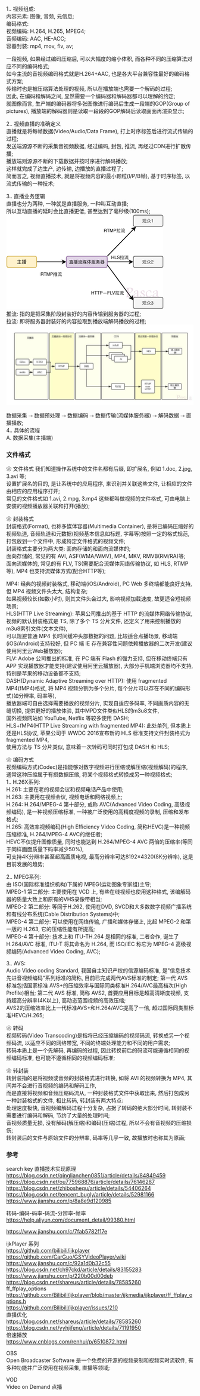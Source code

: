 1.. 视频组成:  
内容元素:  图像, 音频, 元信息;  
编码格式:  
    视频编码: H.264, H.265, MPEG4;  
    音频编码: AAC, HE-ACC;  
容器封装:  mp4, mov, flv, av;  

一段视频, 如果经过编码压缩后, 可以大幅度的缩小体积, 而各种不同的压缩算法对应不同的编码格式;  
如今主流的音视频编码格式就是H.264+AAC, 也是各大平台兼容性最好的编码格式方案;  
传输时也是被压缩算法处理的视频,  所以在播放端也需要一个解码的过程;  
因此, 在编码和解码之间, 显然需要一个编码器和解码器都可以理解的约定;  
就图像而言, 生产端的编码器将多张图像进行编码后生成一段端的GOP(Group of pictures),  播放端的解码器则是读取一段段的GOP解码后读取画面再渲染显示;  

2.. 视频直播的准确定义  
直播就是将每帧数据(Video/Audio/Data Frame), 打上时序标签后进行流式传输的过程;  
发送端源源不断的采集音视频数据, 经过编码, 封包, 推流, 再经过CDN进行扩散传播;  
播放端则源源不断的下载数据并按时序进行解码播放;  
这样就完成了边生产, 边传输, 边播放的直播过程了;  
简而言之, 视频直播技术, 就是将视频内容的最小颗粒(I/P/B帧), 基于时序标签, 以流式传输的一种技术;  

3.. 直播业务逻辑  
直播也分为两种, 一种就是直播服务, 一种叫互动直播;  
所以互动直播的延时会比直播更低, 甚至达到了毫秒级(100ms);  
![推流与拉流](ImageFiles/live_stream001.png)  
推流: 指的是把采集阶段封装好的内容传输到服务器的过程;  
拉流: 即将服务器封装好的内容拉取到播放端解码播放的过程;  
![推流与拉流](ImageFiles/live_stream002.png)  

数据采集 ⤑ 数据预处理 ⤑ 数据编码 ⤑ 数据传输(流媒体服务器) ⤑ 解码数据 ⤑ 直播播放;  
4.. 具体的流程  
A. 数据采集(主播端)  

### 文件格式  
❀ 文件格式
我们知道操作系统中的文件名都有后缀, 即扩展名, 例如 1.doc, 2.jpg, 3.avi 等;  
设置扩展名的目的, 是让系统中的应用程序, 来识别并关联这些文件, 让相应的文件由相应的应用程序打开;  
常见的文件格式如 1.avi, 2.mpg, 3.mp4 这些都叫做视频的文件格式, 可由电脑上安装的视频播放器关联和打开(播放);  

❀ 封装格式  
封装格式(Format), 也称多媒体容器(Multimedia Container), 是将已编码压缩好的视频轨道, 音频轨道和元数据(视频基本信息如标题, 字幕等)按照一定的格式规范,  
打包放到一个文件中, 形成特定文件格式的视频文件;  
封装格式主要分为两大类: 面向存储的和面向流媒体的;  
面向存储的, 常见的有 AVI, ASF(WMA/WMV), MP4, MKV, RMVB(RM/RA)等;  
面向流媒体的, 常见的有 FLV, TS(需要配合流媒体网络传输协议, 如 HLS, RTMP 等), MP4 也支持流媒体方式(配合HTTP等);  

MP4: 经典的视频封装格式, 移动端(iOS/Android), PC Web 多终端都能良好支持, 但 MP4 视频文件头太大, 结构复杂;   
    如果视频较长(如数小时), 则其文件头会过大, 影响视频加载速度, 故更适合短视频场景;  
HLS(HTTP Live Streaming): 苹果公司推出的基于 HTTP 的流媒体网络传输协议, 视频的默认封装格式是 TS, 除了多个 TS 分片文件, 还定义了用来控制播放的m3u8索引文件(文本文件),   
    可以规避普通 MP4 长时间缓冲头部数据的问题, 比较适合点播场景, 移动端(iOS/Android)支持较好, 但 PC 端 IE 存在兼容性问题依赖播放器的二次开发(建议使用阿里云Web播放器);  
FLV: Adobe 公司推出的标准, 在 PC 端有 Flash 的强力支持, 但在移动终端只有 APP 实现播放器才能支持(建议使用阿里云播放器), 大部分手机端浏览器均不支持, 特别是苹果的移动设备都不支持;  
DASH(Dynamic Adaptive Streaming over HTTP): 使用 fragmented MP4(fMP4)格式, 将 MP4 视频分割为多个分片, 每个分片可以存在不同的编码形式(如分辨率, 码率等),   
    播放器端可自由选择需要播放的视频分片, 实现自适应多码率, 不同画质内容的无缝切换, 提供更好的播放体验, 其中MPD文件类似HLS的m3u8文件,   
    国外视频网站如 YouTube, Netflix 等较多使用 DASH;  
HLS+fMP4(HTTP Live Streaming with fragmented MP4): 此处单列, 但本质上还是HLS协议, 苹果公司于 WWDC 2016宣布新的 HLS 标准支持文件封装格式为 fragmented MP4,   
    使用方法与 TS 分片类似, 意味着一次转码可同时打包成 DASH 和 HLS;  

❀ 编码方式  
视频编码方式(Codec)是指能够对数字视频进行压缩或解压缩(视频解码)的程序, 通常这种压缩属于有损数据压缩, 将某个视频格式转换成另一种视频格式;  
1.. H.26X系列:  
H.261: 主要在老的视频会议和视频电话产品中使用;   
H.263: 主要用在视频会议, 视频电话和网络视频上;   
H.264: H.264/MPEG-4 第十部分, 或称 AVC(Advanced Video Coding, 高级视频编码), 是一种视频压缩标准, 一种被广泛使用的高精度视频的录制, 压缩和发布格式;   
H.265: 高效率视频编码(High Efficiency Video Coding, 简称HEVC)是一种视频压缩标准, H.264/MPEG-4 AVC的继任者;  
    HEVC不仅提升图像质量, 同时也能达到 H.264/MPEG-4 AVC 两倍的压缩率(等同于同样画面质量下码率减少50%),  
    可支持4K分辨率甚至超高画质电视, 最高分辨率可达8192×4320(8K分辨率), 这是目前发展的趋势; 

2.. MPEG系列:  
由 ISO(国际标准组织机构)下属的 MPEG(运动图象专家组)主导;  
MPEG-1 第二部分: 主要使用在 VCD 上, 有些在线视频也使用这种格式, 该编解码器的质量大致上和原有的VHS录像带相当;  
MPEG-2 第二部分: 等同于H.262, 使用在DVD, SVCD和大多数数字视频广播系统和有线分布系统(Cable Distribution Systems)中;  
MPEG-4 第二部分: 可以使用在网络传输, 广播和媒体存储上, 比起 MPEG-2 和第一版的 H.263, 它的压缩性能有所提高;  
MPEG-4 第十部分: 技术上和 ITU-TH.264 是相同的标准, 二者合作, 诞生了 H.264/AVC 标准, ITU-T 将其命名为 H.264, 而 ISO/IEC 称它为 MPEG-4 高级视频编码(Advanced Video Coding, AVC);  

3.. AVS:  
Audio Video coding Standard, 我国自主知识产权的信源编码标准, 是"信息技术 先进音视频编码"系列标准的简称, 目前已完成两代AVS标准的制定; 
第一代 AVS 标准包括国家标准 AVS+的压缩效率与国际同类标准H.264/AVC最高档次(High Profile)相当; 
第二代 AVS 标准, 简称 AVS2, 首要应用目标是超高清晰度视频, 支持超高分辨率(4K以上), 高动态范围视频的高效压缩;  
    AVS2的压缩效率比上一代标准AVS+和H.264/AVC提高了一倍, 超过国际同类型标准HEVC/H.265; 

❀ 转码  
视频转码(Video Transcoding)是指将已经压缩编码的视频码流, 转换成另一个视频码流, 以适应不同的网络带宽, 不同的终端处理能力和不同的用户需求;  
转码本质上是一个先解码, 再编码的过程, 因此转换前后的码流可能遵循相同的视频编码标准, 也可能不遵循相同的视频编码标准;  

❀ 转封装  
转封装指的是将视频或音频的封装格式进行转换, 如将 AVI 的视频转换为 MP4, 其间并不会进行音视频的编码和解码工作,  
而是直接将视频和音频压缩码流从, 一种封装格式文件中获取出来, 然后打包成另一种封装格式的文件, 相比转码, 转封装有两大特点:  
处理速度极快, 音视频编解码过程十分复杂, 占据了转码的绝大部分时间, 转封装不需要进行编码和解码, 节约了大量的处理时间;  
音视频质量无损, 没有解码(解压缩)和编码(压缩)过程, 所以不会有音视频的压缩损伤;  
转封装后的文件与原始文件的分辨率, 码率等几乎一致, 故播放时也称其为原画;  

### 参考  
search key  直播技术实现原理  
https://blog.csdn.net/qinglianchen0851/article/details/84849459  
https://blog.csdn.net/ou775968876/article/details/76146287  
https://blog.csdn.net/zhiboshequ/article/details/54406264  
https://blog.csdn.net/tencent_bugly/article/details/52981166  
https://www.jianshu.com/p/8a8e9d120985  

转码-编码-码率-码流-分辨率-帧率  
https://help.aliyun.com/document_detail/99380.html  


https://www.jianshu.com/c/7fab5782f17e  

ijkPlayer 系列  
https://github.com/bilibili/ijkplayer  
https://github.com/CarGuo/GSYVideoPlayer/wiki  
https://www.jianshu.com/c/92a1d0b32c55  
https://blog.csdn.net/ch97ckd/article/details/83155283  
https://www.jianshu.com/p/220b00d00deb  
https://blog.csdn.net/shareus/article/details/78585260  
ff_ffplay_options  
https://github.com/Bilibili/ijkplayer/blob/master/ijkmedia/ijkplayer/ff_ffplay_options.h  
https://github.com/Bilibili/ijkplayer/issues/210  
直播优化  
https://blog.csdn.net/shareus/article/details/78585260  
https://blog.csdn.net/yyhjifeng/article/details/71191950  
倍速播放  
https://www.cnblogs.com/renhui/p/6510872.html  


OBS  
Open Broadcaster Software  是一个免费的开源的视频录制和视频实时流软件, 有多种功能并广泛使用在视频采集, 直播等领域;  

VOD  
Video on Demand  点播  

